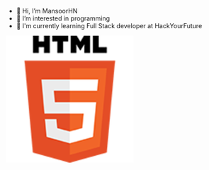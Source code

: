 - 👋 Hi, I’m MansoorHN
- 👀 I’m interested in programming
- 🌱 I'm currently learning Full Stack developer at HackYourFuture

![<img alt="alt_text" width="10px" src="images/image.PNG" />](https://raw.githubusercontent.com/github/explore/80688e429a7d4ef2fca1e82350fe8e3517d3494d/topics/html/html.png)




